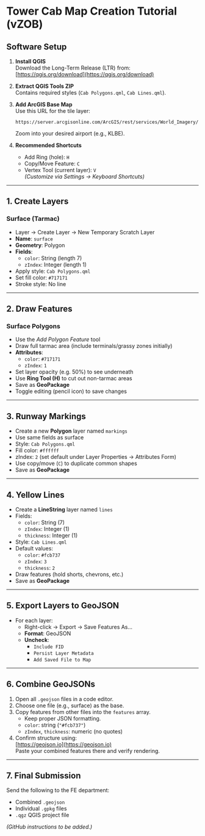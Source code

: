 # Tower Cab Map Creation Tutorial (vZOB)

## Software Setup

1. **Install QGIS**  
   Download the Long-Term Release (LTR) from:  
   [https://qgis.org/download](https://qgis.org/download)

2. **Extract QGIS Tools ZIP**  
   Contains required styles (`Cab Polygons.qml`, `Cab Lines.qml`).

3. **Add ArcGIS Base Map**  
   Use this URL for the tile layer:  
   ```
   https://server.arcgisonline.com/ArcGIS/rest/services/World_Imagery/MapServer/tile/{z}/{y}/{x}
   ```
   Zoom into your desired airport (e.g., KLBE).

4. **Recommended Shortcuts**
   - Add Ring (hole): `H`
   - Copy/Move Feature: `C`
   - Vertex Tool (current layer): `V`  
   *(Customize via Settings → Keyboard Shortcuts)*

---

## 1. Create Layers

### Surface (Tarmac)
- Layer → Create Layer → New Temporary Scratch Layer
- **Name**: `surface`
- **Geometry**: Polygon
- **Fields**:
  - `color`: String (length 7)
  - `zIndex`: Integer (length 1)
- Apply style: `Cab Polygons.qml`
- Set fill color: `#717171`
- Stroke style: No line

---

## 2. Draw Features

### Surface Polygons
- Use the *Add Polygon Feature* tool
- Draw full tarmac area (include terminals/grassy zones initially)
- **Attributes**:
  - `color`: `#717171`
  - `zIndex`: `1`
- Set layer opacity (e.g. 50%) to see underneath
- Use **Ring Tool (H)** to cut out non-tarmac areas
- Save as **GeoPackage**
- Toggle editing (pencil icon) to save changes

---

## 3. Runway Markings

- Create a new **Polygon** layer named `markings`
- Use same fields as surface
- Style: `Cab Polygons.qml`
- Fill color: `#ffffff`
- zIndex: `2` (set default under Layer Properties → Attributes Form)
- Use copy/move (`C`) to duplicate common shapes
- Save as **GeoPackage**

---

## 4. Yellow Lines

- Create a **LineString** layer named `lines`
- Fields:
  - `color`: String (7)
  - `zIndex`: Integer (1)
  - `thickness`: Integer (1)
- Style: `Cab Lines.qml`
- Default values:
  - `color`: `#fcb737`
  - `zIndex`: `3`
  - `thickness`: `2`
- Draw features (hold shorts, chevrons, etc.)
- Save as **GeoPackage**

---

## 5. Export Layers to GeoJSON

- For each layer:
  - Right-click → Export → Save Features As...
  - **Format**: GeoJSON
  - **Uncheck**:
    - `Include FID`
    - `Persist Layer Metadata`
    - `Add Saved File to Map`

---

## 6. Combine GeoJSONs

1. Open all `.geojson` files in a code editor.
2. Choose one file (e.g., surface) as the base.
3. Copy features from other files into the `features` array.
   - Keep proper JSON formatting.
   - `color`: string (`"#fcb737"`)
   - `zIndex`, `thickness`: numeric (no quotes)
4. Confirm structure using:  
   [https://geojson.io](https://geojson.io)  
   Paste your combined features there and verify rendering.

---

## 7. Final Submission

Send the following to the FE department:
- Combined `.geojson`
- Individual `.gpkg` files
- `.qgz` QGIS project file

*(GitHub instructions to be added.)*